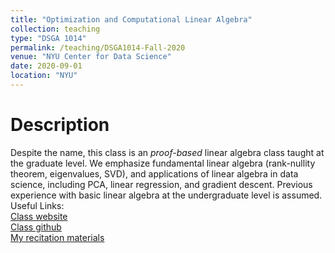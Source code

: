 ```yaml
---
title: "Optimization and Computational Linear Algebra"
collection: teaching
type: "DSGA 1014"
permalink: /teaching/DSGA1014-Fall-2020
venue: "NYU Center for Data Science"
date: 2020-09-01
location: "NYU"
---
```

Description
======
Despite the name, this class is an *proof-based* linear algebra class taught at the graduate level.
We emphasize fundamental linear algebra (rank-nullity theorem, eigenvalues, SVD), and applications of linear algebra in data science, including PCA, linear regression, and gradient descent.
Previous experience with basic linear algebra at the undergraduate level is assumed.  
Useful Links:  
[Class website](https://leomiolane.github.io/linalg-for-ds.html)  
[Class github](https://github.com/leomiolane/linalg-for-ds)  
[My recitation materials](https://github.com/alexwdong/DSGA_1014_Fall_2020)  
